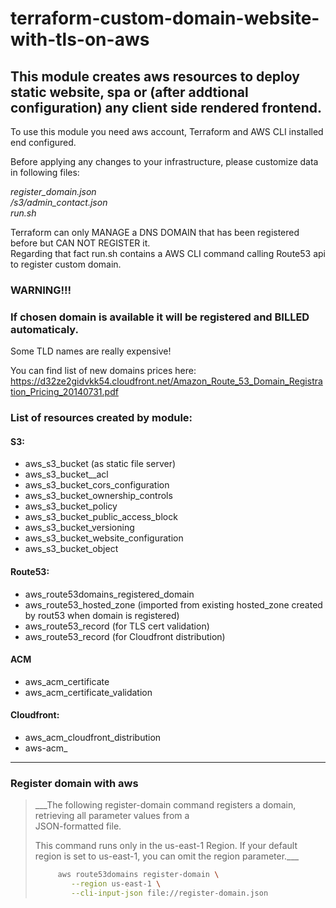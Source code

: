 # terraform-custom-domain-website-with-tls-on-aws

## This module creates aws resources to deploy static website, spa or (after addtional  configuration) any client side rendered frontend.


To use this module you need aws account, Terraform and AWS CLI installed end configured.

Before applying any changes to your infrastructure, please customize data in following files:

*register_domain.json*<br>
*/s3/admin_contact.json*<br>
*run.sh*

Terraform can only MANAGE a DNS DOMAIN that has been registered before but CAN NOT REGISTER it.<br>
Regarding that fact run.sh contains a AWS CLI command calling Route53 api to register custom domain.<br>

### WARNING!!!

### If chosen domain is available it will be registered and BILLED automaticaly.

Some TLD names are really expensive!

You can find list of new domains prices here: <br>https://d32ze2gidvkk54.cloudfront.net/Amazon_Route_53_Domain_Registration_Pricing_20140731.pdf</p>


### List of resources created by module:

#### S3:
  - aws_s3_bucket          (as static file server)
  - aws_s3_bucket__acl
  - aws_s3_bucket_cors_configuration 
  - aws_s3_bucket_ownership_controls
  - aws_s3_bucket_policy
  - aws_s3_bucket_public_access_block
  - aws_s3_bucket_versioning
  - aws_s3_bucket_website_configuration
  - aws_s3_bucket_object
  
#### Route53:
  - aws_route53domains_registered_domain
  - aws_route53_hosted_zone (imported from existing hosted_zone created by rout53 when domain is registered)
  - aws_route53_record      (for TLS cert validation) 
  - aws_route53_record      (for Cloudfront distribution) 
   
#### ACM
  - aws_acm_certificate
  - aws_acm_certificate_validation

#### Cloudfront:
  - aws_acm_cloudfront_distribution
  - aws-acm_             

___

### Register domain with aws 

> ___The following register-domain command registers a domain, retrieving all parameter values from a  
> JSON-formatted file.
>
> This command runs only in the us-east-1 Region. If your default region is set to us-east-1, you can omit 
> the region parameter.___
>
> ```bash
>      aws route53domains register-domain \
>         --region us-east-1 \
>         --cli-input-json file://register-domain.json
> ```

